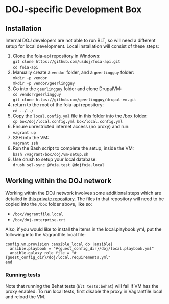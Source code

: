 # DOJ-specific Development Box

## Installation

Internal DOJ developers are not able to run BLT, so will need a different setup
for local development. Local installation will consist of these steps:

1. Clone the foia-api repository in Windows:  
   `git clone https://github.com/usdoj/foia-api.git`  
   `cd foia-api`
2. Manually create a `vendor` folder, and a `geerlingguy` folder:  
   `mkdir -p vendor`  
   `mkdir -p vendor/geerlingguy`
3. Go into the `geerlingguy` folder and clone DrupalVM:  
   `cd vendor/geerlingguy`  
   `git clone https://github.com/geerlingguy/drupal-vm.git`
4. return to the root of the foia-api repository:  
   `cd ../../`  
5. Copy the `local.config.yml` file in this folder into the /box folder:<br/>
   `cp box/doj/local.config.yml box/local.config.yml`
6. Ensure unrestricted internet access (no proxy) and run:  
   `vagrant up`
7. SSH into the VM:<br/>
   `vagrant ssh`
8. Run the Bash script to complete the setup, inside the VM:  
   `bash /vagrant/box/doj/vm-setup.sh`
9. Use drush to setup your local database:<br/>
   `drush sql-sync @foia.test @dojfoia.local`

## Working within the DOJ network

Working within the DOJ network involves some additional steps which are detailed
in [this private repository](https://github.com/usdoj/vagrant-doj). The files
in that repository will need to be copied into the `/box` folder above, like so:

* `/box/Vagrantfile.local`
* `/box/doj-enterprise.crt`

Also, if you would like to install the items in the local.playbook.yml, put the
following into the Vagrantfile.local file:

```
config.vm.provision :ansible_local do |ansible|
  ansible.playbook = "#{guest_config_dir}/doj/local.playbook.yml"
  ansible.galaxy_role_file = "#{guest_config_dir}/doj/local.requirements.yml"
end
```

### Running tests

Note that running the Behat tests (`blt tests:behat`) will fail if VM has the proxy enabled. To run local tests, first disable the proxy in Vagrantfile.local and reload the VM.
